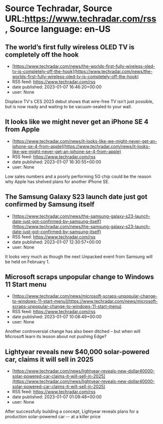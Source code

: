 # Source Techradar, Source URL:https://www.techradar.com/rss, Source language: en-US

## The world’s first fully wireless OLED TV is completely off the hook
 - [https://www.techradar.com/news/the-worlds-first-fully-wireless-oled-tv-is-completely-off-the-hook](https://www.techradar.com/news/the-worlds-first-fully-wireless-oled-tv-is-completely-off-the-hook)
 - RSS feed: https://www.techradar.com/rss
 - date published: 2023-01-07 16:46:20+00:00
 - user: None

Displace TV's CES 2023 debut shows that wire-free TV isn't just possible, but is now ready and waiting to be vacuum-sealed to your wall.

## It looks like we might never get an iPhone SE 4 from Apple
 - [https://www.techradar.com/news/it-looks-like-we-might-never-get-an-iphone-se-4-from-apple](https://www.techradar.com/news/it-looks-like-we-might-never-get-an-iphone-se-4-from-apple)
 - RSS feed: https://www.techradar.com/rss
 - date published: 2023-01-07 16:30:55+00:00
 - user: None

Low sales numbers and a poorly performing 5G chip could be the reason why Apple has shelved plans for another iPhone SE.

## The Samsung Galaxy S23 launch date just got confirmed by Samsung itself
 - [https://www.techradar.com/news/the-samsung-galaxy-s23-launch-date-just-got-confirmed-by-samsung-itself](https://www.techradar.com/news/the-samsung-galaxy-s23-launch-date-just-got-confirmed-by-samsung-itself)
 - RSS feed: https://www.techradar.com/rss
 - date published: 2023-01-07 12:30:57+00:00
 - user: None

It looks very much as though the next Unpacked event from Samsung will be held on February 1.

## Microsoft scraps unpopular change to Windows 11 Start menu
 - [https://www.techradar.com/news/microsoft-scraps-unpopular-change-to-windows-11-start-menu](https://www.techradar.com/news/microsoft-scraps-unpopular-change-to-windows-11-start-menu)
 - RSS feed: https://www.techradar.com/rss
 - date published: 2023-01-07 10:08:49+00:00
 - user: None

Another controversial change has also been ditched – but when will Microsoft learn its lesson about not pushing Edge?

## Lightyear reveals new $40,000 solar-powered car, claims it will sell in 2025
 - [https://www.techradar.com/news/lightyear-reveals-new-dollar40000-solar-powered-car-claims-it-will-sell-in-2025](https://www.techradar.com/news/lightyear-reveals-new-dollar40000-solar-powered-car-claims-it-will-sell-in-2025)
 - RSS feed: https://www.techradar.com/rss
 - date published: 2023-01-07 01:09:48+00:00
 - user: None

After successfully building a concept, Lightyear reveals plans for a production solar-powered car -- at a killer price
